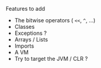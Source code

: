 Features to add
- The bitwise operators ( `<<`, `^`, ...)
- Classes
- Exceptions ?
- Arrays / Lists
- Imports
- A VM
- Try to target the JVM / CLR ?